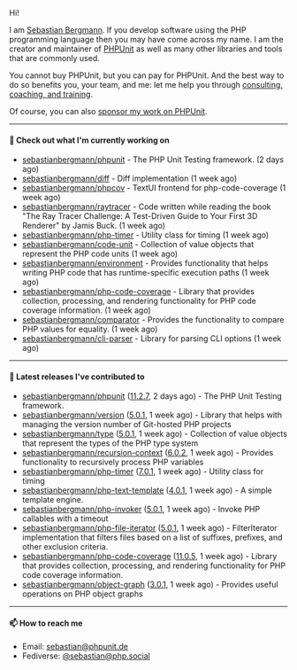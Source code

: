 Hi!

I am [Sebastian Bergmann](https://sebastian-bergmann.de/index.html?ref=github).
If you develop software using the PHP programming language then you may have come across my name.
I am the creator and maintainer of [PHPUnit](https://phpunit.de/index.html?ref=github) as well as many other libraries and tools that are commonly used.

You cannot buy PHPUnit, but you can pay for PHPUnit.
And the best way to do so benefits you, your team, and me: let me help you through [consulting, coaching, and training](https://thephp.cc/welcome?ref=github).

Of course, you can also [sponsor my work on PHPUnit](https://phpunit.de/sponsors.html?ref=github).

---

#### 👷 Check out what I'm currently working on

- [sebastianbergmann/phpunit](https://github.com/sebastianbergmann/phpunit) - The PHP Unit Testing framework. (2 days ago)
- [sebastianbergmann/diff](https://github.com/sebastianbergmann/diff) - Diff implementation (1 week ago)
- [sebastianbergmann/phpcov](https://github.com/sebastianbergmann/phpcov) - TextUI frontend for php-code-coverage (1 week ago)
- [sebastianbergmann/raytracer](https://github.com/sebastianbergmann/raytracer) - Code written while reading the book &#34;The Ray Tracer Challenge: A Test-Driven Guide to Your First 3D Renderer&#34; by Jamis Buck. (1 week ago)
- [sebastianbergmann/php-timer](https://github.com/sebastianbergmann/php-timer) - Utility class for timing (1 week ago)
- [sebastianbergmann/code-unit](https://github.com/sebastianbergmann/code-unit) - Collection of value objects that represent the PHP code units (1 week ago)
- [sebastianbergmann/environment](https://github.com/sebastianbergmann/environment) - Provides functionality that helps writing PHP code that has runtime-specific execution paths (1 week ago)
- [sebastianbergmann/php-code-coverage](https://github.com/sebastianbergmann/php-code-coverage) - Library that provides collection, processing, and rendering functionality for PHP code coverage information. (1 week ago)
- [sebastianbergmann/comparator](https://github.com/sebastianbergmann/comparator) - Provides the functionality to compare PHP values for equality. (1 week ago)
- [sebastianbergmann/cli-parser](https://github.com/sebastianbergmann/cli-parser) - Library for parsing CLI options (1 week ago)

---

#### 🔭 Latest releases I've contributed to

- [sebastianbergmann/phpunit](https://github.com/sebastianbergmann/phpunit) ([11.2.7](https://github.com/sebastianbergmann/phpunit/releases/tag/11.2.7), 2 days ago) - The PHP Unit Testing framework.
- [sebastianbergmann/version](https://github.com/sebastianbergmann/version) ([5.0.1](https://github.com/sebastianbergmann/version/releases/tag/5.0.1), 1 week ago) - Library that helps with managing the version number of Git-hosted PHP projects
- [sebastianbergmann/type](https://github.com/sebastianbergmann/type) ([5.0.1](https://github.com/sebastianbergmann/type/releases/tag/5.0.1), 1 week ago) - Collection of value objects that represent the types of the PHP type system
- [sebastianbergmann/recursion-context](https://github.com/sebastianbergmann/recursion-context) ([6.0.2](https://github.com/sebastianbergmann/recursion-context/releases/tag/6.0.2), 1 week ago) - Provides functionality to recursively process PHP variables
- [sebastianbergmann/php-timer](https://github.com/sebastianbergmann/php-timer) ([7.0.1](https://github.com/sebastianbergmann/php-timer/releases/tag/7.0.1), 1 week ago) - Utility class for timing
- [sebastianbergmann/php-text-template](https://github.com/sebastianbergmann/php-text-template) ([4.0.1](https://github.com/sebastianbergmann/php-text-template/releases/tag/4.0.1), 1 week ago) - A simple template engine.
- [sebastianbergmann/php-invoker](https://github.com/sebastianbergmann/php-invoker) ([5.0.1](https://github.com/sebastianbergmann/php-invoker/releases/tag/5.0.1), 1 week ago) - Invoke PHP callables with a timeout
- [sebastianbergmann/php-file-iterator](https://github.com/sebastianbergmann/php-file-iterator) ([5.0.1](https://github.com/sebastianbergmann/php-file-iterator/releases/tag/5.0.1), 1 week ago) - FilterIterator implementation that filters files based on a list of suffixes, prefixes, and other exclusion criteria.
- [sebastianbergmann/php-code-coverage](https://github.com/sebastianbergmann/php-code-coverage) ([11.0.5](https://github.com/sebastianbergmann/php-code-coverage/releases/tag/11.0.5), 1 week ago) - Library that provides collection, processing, and rendering functionality for PHP code coverage information.
- [sebastianbergmann/object-graph](https://github.com/sebastianbergmann/object-graph) ([3.0.1](https://github.com/sebastianbergmann/object-graph/releases/tag/3.0.1), 1 week ago) - Provides useful operations on PHP object graphs

---

#### 📫 How to reach me

- Email: [sebastian@phpunit.de](mailto://sebastian@phpunit.de)
- Fediverse: [@sebastian@php.social](https://phpc.social/@sebastian)
